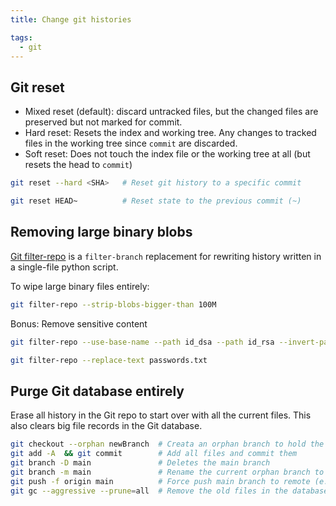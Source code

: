 ```yaml
---
title: Change git histories

tags:
  - git
---
```

## Git reset

- Mixed reset (default): discard untracked files, but the changed files are preserved but not marked for commit.
- Hard reset: Resets the index and working tree. Any changes to tracked files in the working tree since `commit` are discarded.
- Soft reset: Does not touch the index file or the working tree at all (but resets the head to `commit`)

```sh
git reset --hard <SHA>   # Reset git history to a specific commit

git reset HEAD~          # Reset state to the previous commit (~)
```

## Removing large binary blobs

[Git filter-repo](https://github.com/newren/git-filter-repo) is a `filter-branch` replacement for rewriting history written in a single-file python script.

To wipe large binary files entirely:

```sh
git filter-repo --strip-blobs-bigger-than 100M
```

Bonus: Remove sensitive content

```sh
git filter-repo --use-base-name --path id_dsa --path id_rsa --invert-paths
```

```sh
git filter-repo --replace-text passwords.txt
```

## Purge Git database entirely

Erase all history in the Git repo to start over with all the current files. This also clears big file records in the Git database.

```sh
git checkout --orphan newBranch  # Creata an orphan branch to hold the files
git add -A  && git commit        # Add all files and commit them
git branch -D main               # Deletes the main branch
git branch -m main               # Rename the current orphan branch to main
git push -f origin main          # Force push main branch to remote (e.g. github)
git gc --aggressive --prune=all  # Remove the old files in the database
```
